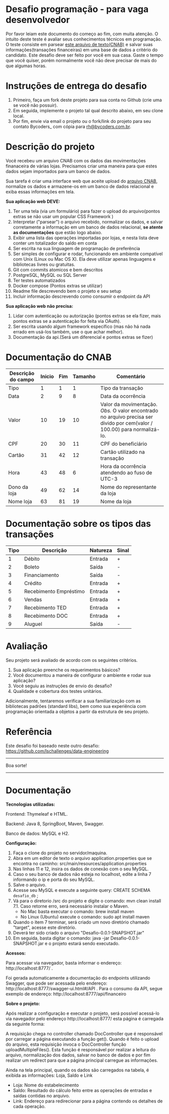 # Desafio programação - para vaga desenvolvedor

Por favor leiam este documento do começo ao fim, com muita atenção.
O intuito deste teste é avaliar seus conhecimentos técnicos em programação.
O teste consiste em parsear [este arquivo de texto(CNAB)](https://github.com/ByCodersTec/desafio-ruby-on-rails/blob/master/CNAB.txt) e salvar suas informações(transações financeiras) em uma base de dados a critério do candidato.
Este desafio deve ser feito por você em sua casa. Gaste o tempo que você quiser, porém normalmente você não deve precisar de mais do que algumas horas.

# Instruções de entrega do desafio

1. Primeiro, faça um fork deste projeto para sua conta no Github (crie uma se você não possuir).
2. Em seguida, implemente o projeto tal qual descrito abaixo, em seu clone local.
3. Por fim, envie via email o projeto ou o fork/link do projeto para seu contato Bycoders_ com cópia para rh@bycoders.com.br.

# Descrição do projeto

Você recebeu um arquivo CNAB com os dados das movimentações finanaceira de várias lojas.
Precisamos criar uma maneira para que estes dados sejam importados para um banco de dados.

Sua tarefa é criar uma interface web que aceite upload do [arquivo CNAB](https://github.com/ByCodersTec/desafio-ruby-on-rails/blob/master/CNAB.txt), normalize os dados e armazene-os em um banco de dados relacional e exiba essas informações em tela.

**Sua aplicação web DEVE:**

1. Ter uma tela (via um formulário) para fazer o upload do arquivo(pontos extras se não usar um popular CSS Framework )
2. Interpretar ("parsear") o arquivo recebido, normalizar os dados, e salvar corretamente a informação em um banco de dados relacional, **se atente as documentações** que estão logo abaixo.
3. Exibir uma lista das operações importadas por lojas, e nesta lista deve conter um totalizador do saldo em conta
4. Ser escrita na sua linguagem de programação de preferência
5. Ser simples de configurar e rodar, funcionando em ambiente compatível com Unix (Linux ou Mac OS X). Ela deve utilizar apenas linguagens e bibliotecas livres ou gratuitas.
6. Git com commits atomicos e bem descritos
7. PostgreSQL, MySQL ou SQL Server
8. Ter testes automatizados
9. Docker compose (Pontos extras se utilizar)
10. Readme file descrevendo bem o projeto e seu setup
11. Incluir informação descrevendo como consumir o endpoint da API

**Sua aplicação web não precisa:**

1. Lidar com autenticação ou autorização (pontos extras se ela fizer, mais pontos extras se a autenticação for feita via OAuth).
2. Ser escrita usando algum framework específico (mas não há nada errado em usá-los também, use o que achar melhor).
3. Documentação da api.(Será um diferencial e pontos extras se fizer)

# Documentação do CNAB

| Descrição do campo  | Inicio | Fim | Tamanho | Comentário
| ------------- | ------------- | -----| ---- | ------
| Tipo  | 1  | 1 | 1 | Tipo da transação
| Data  | 2  | 9 | 8 | Data da ocorrência
| Valor | 10 | 19 | 10 | Valor da movimentação. *Obs.* O valor encontrado no arquivo precisa ser divido por cem(valor / 100.00) para normalizá-lo.
| CPF | 20 | 30 | 11 | CPF do beneficiário
| Cartão | 31 | 42 | 12 | Cartão utilizado na transação 
| Hora  | 43 | 48 | 6 | Hora da ocorrência atendendo ao fuso de UTC-3
| Dono da loja | 49 | 62 | 14 | Nome do representante da loja
| Nome loja | 63 | 81 | 19 | Nome da loja

# Documentação sobre os tipos das transações

| Tipo | Descrição | Natureza | Sinal |
| ---- | -------- | --------- | ----- |
| 1 | Débito | Entrada | + |
| 2 | Boleto | Saída | - |
| 3 | Financiamento | Saída | - |
| 4 | Crédito | Entrada | + |
| 5 | Recebimento Empréstimo | Entrada | + |
| 6 | Vendas | Entrada | + |
| 7 | Recebimento TED | Entrada | + |
| 8 | Recebimento DOC | Entrada | + |
| 9 | Aluguel | Saída | - |

# Avaliação

Seu projeto será avaliado de acordo com os seguintes critérios.

1. Sua aplicação preenche os requerimentos básicos?
2. Você documentou a maneira de configurar o ambiente e rodar sua aplicação?
3. Você seguiu as instruções de envio do desafio?
4. Qualidade e cobertura dos testes unitários.

Adicionalmente, tentaremos verificar a sua familiarização com as bibliotecas padrões (standard libs), bem como sua experiência com programação orientada a objetos a partir da estrutura de seu projeto.

# Referência

Este desafio foi baseado neste outro desafio: https://github.com/lschallenges/data-engineering

---

Boa sorte!

---

# Documentação

**Tecnologias utilizadas:**

Frontend: Thymeleaf e HTML.

Backend: Java 8, SpringBoot, Maven, Swagger.

Banco de dados: MySQL e H2.

**Configuração:**

1. Faça o clone do projeto no servidor/maquina.
2. Abra em um editor de texto o arquivo application.properties que se encontra no caminho: src/main/resources/application.properties
3. Nas linhas 11 e 12, insira os dados de conexão com o seu MySQL. 
4. Caso o seu banco de dados não esteja no localhost, edite a linha 7 informando o ip e porta do seu MySQL.
5. Salve o arquivo.
6. Acesse seu MySQL e execute a seguinte query: CREATE SCHEMA `desafio_db` ;
7. Vá para o diretorio /src do projeto e digite o comando: mvn clean install
    7.1. Caso retorne erro, será necessário instalar o Maven. 
    - No Mac basta executar o comando: brew install maven
    - No Linux (Ubuntu) execute o comando: sudo apt install maven
8. Quando o item 7 terminar, será criado um novo diretório chamado "target", acesse este diretório.
9. Deverá ter sido criado o arquivo "Desafio-0.0.1-SNAPSHOT.jar"
10. Em seguida, basta digitar o comando: java -jar Desafio-0.0.1-SNAPSHOT.jar e o projeto estará sendo executado.

**Acessos:**

Para acessar via navegador, basta informar o endereço: http://localhost:8777/ .

Foi gerada automaticamente a documentação do endpoints utilizando Swagger, que pode ser acessada pelo endereço: http://localhost:8777/swagger-ui.html#/API .
Para o consumo da API, segue exemplo de endereço: http://localhost:8777/api/financeiro 

**Sobre o projeto:**

Após realizar a configuração e executar o projeto, será possível acessá-lo via navegador pelo endereço http://localhost:8777/ esta página é carregada da seguinte forma:

A requisição chega no controller chamado DocController que é responsável por carregar a página executando a função get().
Quando é feito o upload do arquivo, esta requisição invoca o DocController função uploadMultipleFiles(). Esta função é responsável por realizar a leitura do arquivo, normalização dos dados, salvar no banco de dados e por fim realizar um redirect para que a página principal carregue as informações.

Ainda na tela principal, quando os dados são carregados na tabela, é exibida as informações: Loja, Saldo e Link 
 - Loja: Nome do estabelecimento
 - Saldo: Resultado do cálculo feito entre as operações de entradas e saídas contidas no arquivo.
 - Link: Endereço para redirecionar para a página contendo os detalhes de cada operação.


